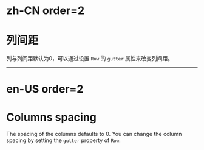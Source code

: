 # zh-CN order=2

# 列间距

列与列间距默认为0，可以通过设置 `Row` 的 `gutter` 属性来改变列间距。

---

# en-US order=2

# Columns spacing

The spacing of the columns defaults to 0. You can change the column spacing by setting the `gutter` property of `Row`.
